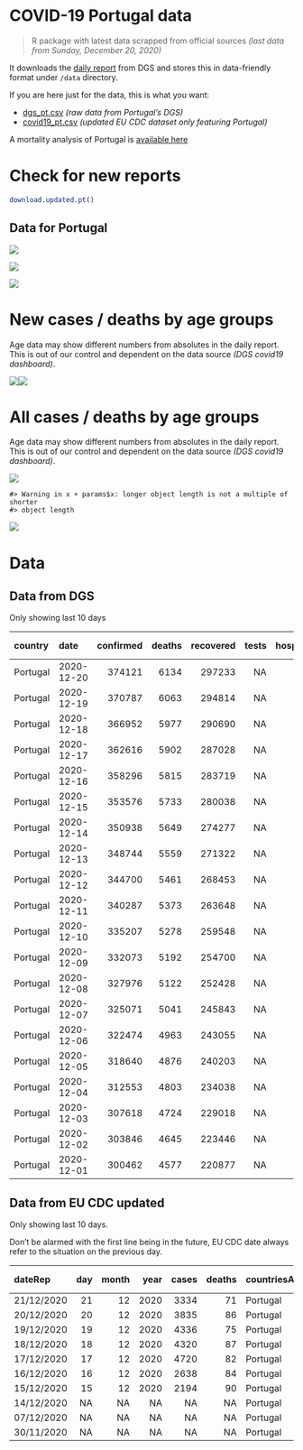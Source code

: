 COVID-19 Portugal data
================

> R package with latest data scrapped from official sources *(last data
> from Sunday, December 20, 2020)*

It downloads the [daily
report](https://covid19.min-saude.pt/relatorio-de-situacao/) from DGS
and stores this in data-friendly format under `/data` directory.

If you are here just for the data, this is what you want:

  - [dgs\_pt.csv](raw/master/data/dgs_pt.csv) *(raw data from Portugal’s
    DGS)*
  - [covid19\_pt.csv](raw/master/data/covid19_pt.csv) *(updated EU CDC
    dataset only featuring Portugal)*

A mortality analysis of Portugal is [available
here](https://averissimo.github.io/covid19-analysis/mortality.html)

# Check for new reports

``` r
download.updated.pt()
```

## Data for Portugal

![](README_files/figure-gfm/unnamed-chunk-7-1.svg)<!-- -->

![](README_files/figure-gfm/unnamed-chunk-8-1.svg)<!-- -->

![](README_files/figure-gfm/unnamed-chunk-9-1.svg)<!-- -->

# New cases / deaths by age groups

Age data may show different numbers from absolutes in the daily report.
This is out of our control and dependent on the data source *(DGS
covid19 dashboard)*.

![](README_files/figure-gfm/unnamed-chunk-12-1.svg)<!-- -->![](README_files/figure-gfm/unnamed-chunk-12-2.svg)<!-- -->

# All cases / deaths by age groups

Age data may show different numbers from absolutes in the daily report.
This is out of our control and dependent on the data source *(DGS
covid19 dashboard)*.

![](README_files/figure-gfm/unnamed-chunk-13-1.svg)<!-- -->

    #> Warning in x + params$x: longer object length is not a multiple of shorter
    #> object length

![](README_files/figure-gfm/unnamed-chunk-13-2.svg)<!-- -->

# Data

## Data from DGS

Only showing last 10 days

| country  | date       | confirmed | deaths | recovered | tests | hospitalized | in.icu | confirmed\_m\_00-09 | confirmed\_w\_00-09 | confirmed\_m\_10-19 | confirmed\_w\_10-19 | confirmed\_m\_20-29 | confirmed\_w\_20-29 | confirmed\_m\_30-39 | confirmed\_w\_30-39 | confirmed\_m\_40-49 | confirmed\_w\_40-49 | confirmed\_m\_50-59 | confirmed\_w\_50-59 | confirmed\_m\_60-69 | confirmed\_w\_60-69 | confirmed\_m\_70-79 | confirmed\_w\_70-79 | confirmed\_m\_80+ | confirmed\_w\_80+ | death\_m\_00-09 | death\_w\_00-09 | death\_m\_10-19 | death\_w\_10-19 | death\_m\_20-29 | death\_w\_20-29 | death\_m\_30-39 | death\_w\_30-39 | death\_m\_40-49 | death\_w\_40-49 | death\_m\_50-59 | death\_w\_50-59 | death\_m\_60-69 | death\_w\_60-69 | death\_m\_70-79 | death\_w\_70-79 | death\_m\_80+ | death\_w\_80+ |
| :------- | :--------- | --------: | -----: | --------: | ----: | -----------: | -----: | ------------------: | ------------------: | ------------------: | ------------------: | ------------------: | ------------------: | ------------------: | ------------------: | ------------------: | ------------------: | ------------------: | ------------------: | ------------------: | ------------------: | ------------------: | ------------------: | ----------------: | ----------------: | --------------: | --------------: | --------------: | --------------: | --------------: | --------------: | --------------: | --------------: | --------------: | --------------: | --------------: | --------------: | --------------: | --------------: | --------------: | --------------: | ------------: | ------------: |
| Portugal | 2020-12-20 |    374121 |   6134 |    297233 |    NA |         3027 |    483 |               10051 |                9683 |               16676 |               17068 |               26958 |               30813 |               25451 |               30637 |               26991 |               35126 |               23730 |               31065 |               17337 |               18838 |               11064 |               12513 |              9774 |             20210 |               0 |               1 |               1 |               1 |               2 |               3 |               6 |               6 |              36 |              19 |             113 |              46 |             365 |             146 |             779 |             470 |          1890 |          2250 |
| Portugal | 2020-12-19 |    370787 |   6063 |    294814 |    NA |         2973 |    485 |                9962 |                9557 |               16528 |               16913 |               26766 |               30571 |               25259 |               30365 |               26770 |               34803 |               23503 |               30801 |               17180 |               18662 |               10967 |               12394 |              9675 |             19975 |               0 |               1 |               1 |               1 |               2 |               3 |               6 |               6 |              36 |              19 |             113 |              46 |             363 |             142 |             769 |             464 |          1867 |          2224 |
| Portugal | 2020-12-18 |    366952 |   5977 |    290690 |    NA |         3061 |    484 |                9849 |                9434 |               16350 |               16742 |               26504 |               30310 |               25004 |               30063 |               26516 |               34486 |               23262 |               30477 |               17017 |               18448 |               10834 |               12252 |              9543 |             19729 |               0 |               1 |               1 |               1 |               2 |               3 |               6 |               6 |              35 |              19 |             112 |              46 |             352 |             141 |             760 |             456 |          1844 |          2192 |
| Portugal | 2020-12-17 |    362616 |   5902 |    287028 |    NA |         3142 |    494 |                9712 |                9303 |               16158 |               16526 |               26234 |               30004 |               24739 |               29754 |               26253 |               34130 |               22991 |               30076 |               16782 |               18199 |               10695 |               12065 |              9402 |             19461 |               0 |               1 |               0 |               1 |               2 |               3 |               6 |               6 |              34 |              19 |             112 |              45 |             347 |             140 |             750 |             447 |          1825 |          2164 |
| Portugal | 2020-12-16 |    358296 |   5815 |    283719 |    NA |         3181 |    486 |                9581 |                9190 |               15949 |               16326 |               25932 |               29683 |               24474 |               29452 |               25953 |               33763 |               22727 |               29722 |               16567 |               17966 |               10554 |               11910 |              9272 |             19145 |               0 |               1 |               0 |               1 |               2 |               3 |               6 |               6 |              33 |              19 |             112 |              44 |             343 |             138 |             743 |             441 |          1798 |          2125 |
| Portugal | 2020-12-15 |    353576 |   5733 |    280038 |    NA |         3206 |    506 |                9448 |                9051 |               15732 |               16100 |               25625 |               29294 |               24191 |               29128 |               25590 |               33345 |               22429 |               29340 |               16332 |               17687 |               10390 |               11718 |              9147 |             18899 |               0 |               1 |               0 |               1 |               2 |               3 |               6 |               6 |              31 |              18 |             110 |              42 |             340 |             135 |             731 |             435 |          1775 |          2097 |
| Portugal | 2020-12-14 |    350938 |   5649 |    274277 |    NA |         3254 |    513 |                9376 |                8985 |               15619 |               16027 |               25436 |               29069 |               24044 |               28901 |               25398 |               33128 |               22285 |               29100 |               16192 |               17546 |               10305 |               11619 |              9048 |             18727 |               0 |               1 |               0 |               1 |               2 |               3 |               6 |               6 |              31 |              18 |             109 |              42 |             337 |             132 |             718 |             428 |          1751 |          2064 |
| Portugal | 2020-12-13 |    348744 |   5559 |    271322 |    NA |         3157 |    513 |                9321 |                8918 |               15511 |               15927 |               25300 |               28923 |               23891 |               28731 |               25261 |               32947 |               22151 |               28918 |               16095 |               17426 |               10234 |               10234 |              8954 |             18573 |               0 |               1 |               0 |               1 |               2 |               3 |               6 |               5 |              30 |              16 |             109 |              41 |             333 |             130 |             707 |             423 |          1727 |          2025 |
| Portugal | 2020-12-12 |    344700 |   5461 |    268453 |    NA |         3093 |    503 |                9217 |                8805 |               15294 |               15703 |               25051 |               28582 |               23626 |               28432 |               24992 |               32601 |               21900 |               28577 |               15927 |               17202 |               10091 |               11363 |              8849 |             18355 |               0 |               1 |               0 |               1 |               2 |               3 |               5 |               4 |              30 |              16 |             109 |              41 |             329 |             130 |             694 |             419 |          1693 |          1984 |
| Portugal | 2020-12-11 |    340287 |   5373 |    263648 |    NA |         3230 |    507 |                9097 |                8685 |               15070 |               15501 |               24722 |               28231 |               23330 |               28074 |               24684 |               32231 |               21619 |               28210 |               15736 |               16980 |                9950 |               11231 |              8747 |             18055 |               0 |               1 |               0 |               0 |               2 |               3 |               5 |               4 |              30 |              16 |             108 |              39 |             325 |             128 |             680 |             412 |          1666 |          1954 |
| Portugal | 2020-12-10 |    335207 |   5278 |    259548 |    NA |         3304 |    509 |                8966 |                8539 |               14828 |               15230 |               24387 |               27854 |               23013 |               27688 |               24339 |               31763 |               21323 |               27778 |               15474 |               16731 |                9795 |               11038 |              8620 |             17708 |               0 |               1 |               0 |               0 |               2 |               3 |               5 |               4 |              30 |              16 |             108 |              39 |             319 |             128 |             668 |             405 |          1643 |          1907 |
| Portugal | 2020-12-09 |    332073 |   5192 |    254700 |    NA |         3332 |    504 |                8732 |                8297 |               14526 |               14930 |               23223 |               27009 |               22195 |               27024 |               23595 |               31059 |               20802 |               27181 |               15091 |               16360 |                9576 |               10766 |              8348 |             17155 |               0 |               1 |               0 |               0 |               2 |               3 |               5 |               4 |              30 |              16 |             107 |              38 |             317 |             126 |             662 |             394 |          1608 |          1879 |
| Portugal | 2020-12-08 |    327976 |   5122 |    252428 |    NA |         3263 |    499 |                8609 |                8176 |               14342 |               14720 |               23000 |               26711 |               21930 |               26702 |               23319 |               30698 |               20532 |               26851 |               14896 |               16160 |                9448 |               10606 |              8224 |             16867 |               0 |               1 |               0 |               0 |               2 |               3 |               5 |               4 |              30 |              16 |             107 |              38 |             311 |             126 |             649 |             393 |          1579 |          1858 |
| Portugal | 2020-12-07 |    325071 |   5041 |    245843 |    NA |         3367 |    513 |                8536 |                8101 |               14240 |               14608 |               22815 |               26491 |               21763 |               26490 |               23127 |               30486 |               20340 |               26600 |               14730 |               16014 |                9354 |               10495 |              8121 |             16608 |               0 |               1 |               0 |               0 |               2 |               3 |               5 |               4 |              30 |              16 |             106 |              38 |             304 |             123 |             639 |             390 |          1554 |          1826 |
| Portugal | 2020-12-06 |    322474 |   4963 |    243055 |    NA |         3268 |    514 |                8459 |                8023 |               14132 |               14494 |               22672 |               26312 |               21611 |               26307 |               22943 |               30233 |               20190 |               26405 |               14608 |               15887 |                9241 |               10394 |              8023 |             16406 |               0 |               1 |               0 |               0 |               2 |               3 |               4 |               4 |              30 |              16 |             105 |              37 |             301 |             120 |             631 |             386 |          1519 |          1804 |
| Portugal | 2020-12-05 |    318640 |   4876 |    240203 |    NA |         3229 |    517 |                8321 |                7886 |               13931 |               14321 |               22486 |               26053 |               21416 |               26023 |               22686 |               29845 |               19966 |               26112 |               14429 |               15711 |                9113 |               10249 |              7885 |             16115 |               0 |               1 |               0 |               0 |               2 |               3 |               4 |               4 |              30 |              15 |             102 |              37 |             297 |             118 |             621 |             382 |          1489 |          1771 |
| Portugal | 2020-12-04 |    312553 |   4803 |    234038 |    NA |         3295 |    526 |                8161 |                7735 |               13632 |               14055 |               22093 |               25601 |               21066 |               25585 |               22346 |               29355 |               19637 |               25728 |               14195 |               15461 |                8956 |               10088 |              7731 |             15851 |               0 |               1 |               0 |               0 |               2 |               3 |               4 |               4 |              30 |              15 |             102 |              37 |             286 |             114 |             607 |             377 |          1471 |          1750 |
| Portugal | 2020-12-03 |    307618 |   4724 |    229018 |    NA |         3330 |    525 |                8022 |                7574 |               13394 |               13784 |               21777 |               25276 |               20754 |               25184 |               21986 |               28846 |               19325 |               25336 |               13891 |               15220 |                8826 |                9907 |              7610 |             15580 |               0 |               1 |               0 |               0 |               2 |               3 |               4 |               4 |              30 |              15 |             101 |              37 |             283 |             113 |             601 |             368 |          1441 |          1721 |
| Portugal | 2020-12-02 |    303846 |   4645 |    223446 |    NA |         3338 |    525 |                7915 |                7475 |               13243 |               13603 |               21554 |               25000 |               20512 |               24920 |               21729 |               28484 |               19100 |               25003 |               13797 |               15029 |                8692 |                9757 |              7500 |             15330 |               0 |               1 |               0 |               0 |               2 |               3 |               4 |               4 |              30 |              15 |              98 |              37 |             277 |             112 |             590 |             362 |          1419 |          1691 |
| Portugal | 2020-12-01 |    300462 |   4577 |    220877 |    NA |         3275 |    521 |                7791 |                7371 |               13084 |               13418 |               21363 |               24727 |               20315 |               24644 |               21468 |               28122 |               18902 |               24719 |               13648 |               14876 |                8599 |                9659 |              7411 |             15164 |               0 |               1 |               0 |               0 |               2 |               3 |               4 |               4 |              28 |              15 |              98 |              37 |             273 |             112 |             574 |             360 |          1400 |          1666 |

## Data from EU CDC updated

Only showing last 10 days.

Don’t be alarmed with the first line being in the future, EU CDC date
always refer to the situation on the previous day.

| dateRep    | day | month | year | cases | deaths | countriesAndTerritories | geoId | countryterritoryCode | popData2019 | continentExp | year\_week | cases\_weekly | deaths\_weekly | notification\_rate\_per\_100000\_population\_14-days |
| :--------- | --: | ----: | ---: | ----: | -----: | :---------------------- | :---- | :------------------- | ----------: | :----------- | :--------- | ------------: | -------------: | ---------------------------------------------------: |
| 21/12/2020 |  21 |    12 | 2020 |  3334 |     71 | Portugal                | PT    | PRT                  |    10276617 | Europe       | NA         |            NA |             NA |                                                   NA |
| 20/12/2020 |  20 |    12 | 2020 |  3835 |     86 | Portugal                | PT    | PRT                  |    10276617 | Europe       | NA         |            NA |             NA |                                                   NA |
| 19/12/2020 |  19 |    12 | 2020 |  4336 |     75 | Portugal                | PT    | PRT                  |    10276617 | Europe       | NA         |            NA |             NA |                                                   NA |
| 18/12/2020 |  18 |    12 | 2020 |  4320 |     87 | Portugal                | PT    | PRT                  |    10276617 | Europe       | NA         |            NA |             NA |                                                   NA |
| 17/12/2020 |  17 |    12 | 2020 |  4720 |     82 | Portugal                | PT    | PRT                  |    10276617 | Europe       | NA         |            NA |             NA |                                                   NA |
| 16/12/2020 |  16 |    12 | 2020 |  2638 |     84 | Portugal                | PT    | PRT                  |    10276617 | Europe       | NA         |            NA |             NA |                                                   NA |
| 15/12/2020 |  15 |    12 | 2020 |  2194 |     90 | Portugal                | PT    | PRT                  |    10276617 | Europe       | NA         |            NA |             NA |                                                   NA |
| 14/12/2020 |  NA |    NA |   NA |    NA |     NA | Portugal                | PT    | PRT                  |    10276617 | Europe       | 2020-50    |         26270 |            596 |                                               524.93 |
| 07/12/2020 |  NA |    NA |   NA |    NA |     NA | Portugal                | PT    | PRT                  |    10276617 | Europe       | 2020-49    |         27675 |            536 |                                               600.55 |
| 30/11/2020 |  NA |    NA |   NA |    NA |     NA | Portugal                | PT    | PRT                  |    10276617 | Europe       | 2020-48    |         34041 |            530 |                                               754.12 |
